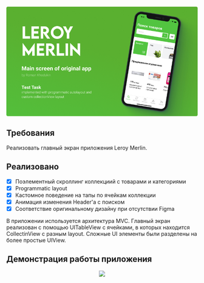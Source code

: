 <p align="center">
  <img src="./Screenshots/LeroyMerlin.png"/> 
</p>
  
 ## Требования
 Реализовать главный экран приложения Leroy Merlin.
 
## Реализовано
- [x] Поэлементный скроллинг коллекциий с товарами и категориями
- [x] Programmatic layout
- [x] Кастомное поведение на тапы по ячейкам коллекции
- [x] Анимация изменения Header'а с поиском
- [x] Соответствие оригинальному дизайну при отсутствии Figma

В приложении используется архитектура MVC. Главный экран реализован с помощью UITableView с ячейками, в которых находится CollectinView с разным layout. Cложные UI элементы были разделены на более простые UIView. 

## Демонстрация работы приложения

<p align="center">
  <img height="600"  src="./Screenshots/LeroyMerlin.gif">
</p>